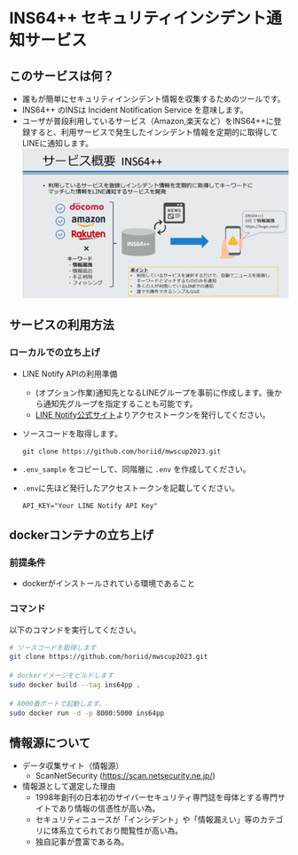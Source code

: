 # INS64++ セキュリティインシデント通知サービス
## このサービスは何？
- 誰もが簡単にセキュリティインシデント情報を収集するためのツールです。
- INS64++ のINSは Incident Notification Service を意味します。
- ユーザが普段利用しているサービス（Amazon,楽天など）をINS64++に登録すると、利用サービスで発生したインシデント情報を定期的に取得してLINEに通知します。    
![Alt text](doc/readme_image.png)  

## サービスの利用方法
### ローカルでの立ち上げ
- LINE Notify APIの利用準備
  - (オプション作業)通知先となるLINEグループを事前に作成します。後から通知先グループを指定することも可能です。
  - [LINE Notify公式サイト](https://notify-bot.line.me/ja/)よりアクセストークンを発行してください。

- ソースコードを取得します。  
  ```
  git clone https://github.com/horiid/mwscup2023.git
  ```
- `.env_sample` をコピーして、同階層に `.env` を作成してください。
- `.env`に先ほど発行したアクセストークンを記載してください。
    ```
    API_KEY="Your LINE Notify API Key"
    ```

## dockerコンテナの立ち上げ  
### 前提条件
- dockerがインストールされている環境であること

### コマンド
以下のコマンドを実行してください。
```sh
# ソースコードを取得します  
git clone https://github.com/horiid/mwscup2023.git

# dockerイメージをビルドします  
sudo docker build --tag ins64pp .

# 8000番ポートで起動します。  
sudo docker run -d -p 8000:5000 ins64pp
```

## 情報源について
- データ収集サイト（情報源）
  - ScanNetSecurity (https://scan.netsecurity.ne.jp/)
- 情報源として選定した理由
  - 1998年創刊の日本初のサイバーセキュリティ専門誌を母体とする専門サイトであり情報の信憑性が高い為。
  - セキュリティニュースが「インシデント」や「情報漏えい」等のカテゴリに体系立てられており閲覧性が高い為。
  - 独自記事が豊富である為。
    
